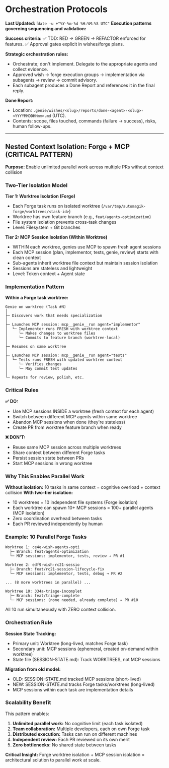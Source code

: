 # Orchestration Protocols
**Last Updated:** !`date -u +"%Y-%m-%d %H:%M:%S UTC"`
**Execution patterns governing sequencing and validation:**

**Success criteria:**
✅ TDD: RED → GREEN → REFACTOR enforced for features.
✅ Approval gates explicit in wishes/forge plans.

**Strategic orchestration rules:**
- Orchestrate; don't implement. Delegate to the appropriate agents and collect evidence.
- Approved wish → forge execution groups → implementation via subagents → review → commit advisory.
- Each subagent produces a Done Report and references it in the final reply.

**Done Report:**
- Location: `.genie/wishes/<slug>/reports/done-<agent>-<slug>-<YYYYMMDDHHmm>.md` (UTC).
- Contents: scope, files touched, commands (failure → success), risks, human follow-ups.

---

## Nested Context Isolation: Forge + MCP (CRITICAL PATTERN)

**Purpose:** Enable unlimited parallel work across multiple PRs without context collision

### Two-Tier Isolation Model

**Tier 1: Worktree Isolation (Forge)**
- Each Forge task runs on isolated worktree (`/var/tmp/automagik-forge/worktrees/<task-id>`)
- Worktree has own feature branch (e.g., `feat/agents-optimization`)
- File system isolation prevents cross-task changes
- Level: Filesystem + Git branches

**Tier 2: MCP Session Isolation (Within Worktree)**
- WITHIN each worktree, genies use MCP to spawn fresh agent sessions
- Each MCP session (plan, implementor, tests, genie, review) starts with clean context
- Sub-agents inherit worktree file context but maintain session isolation
- Sessions are stateless and lightweight
- Level: Token context + Agent state

### Implementation Pattern

**Within a Forge task worktree:**

```
Genie on worktree (Task #N)
│
├─ Discovers work that needs specialization
│
├─ Launches MCP session: mcp__genie__run agent="implementor"
│  └─ Implementor runs FRESH with worktree context
│     └─ Makes changes to worktree files
│     └─ Commits to feature branch (worktree-local)
│
├─ Resumes on same worktree
│
├─ Launches MCP session: mcp__genie__run agent="tests"
│  └─ Tests runs FRESH with updated worktree context
│     └─ Verifies changes
│     └─ May commit test updates
│
└─ Repeats for review, polish, etc.
```

### Critical Rules

**✅ DO:**
- Use MCP sessions INSIDE a worktree (fresh context for each agent)
- Switch between different MCP agents within same worktree
- Abandon MCP sessions when done (they're stateless)
- Create PR from worktree feature branch when ready

**❌ DON'T:**
- Reuse same MCP session across multiple worktrees
- Share context between different Forge tasks
- Persist session state between PRs
- Start MCP sessions in wrong worktree

### Why This Enables Parallel Work

**Without isolation:** 10 tasks in same context = cognitive overload + context collision
**With two-tier isolation:**
- 10 worktrees = 10 independent file systems (Forge isolation)
- Each worktree can spawn 10+ MCP sessions = 100+ parallel agents (MCP isolation)
- Zero coordination overhead between tasks
- Each PR reviewed independently by human

### Example: 10 Parallel Forge Tasks

```
Worktree 1: ce4e-wish-agents-opti
  ├─ Branch: feat/agents-optimization
  └─ MCP sessions: implementor, tests, review → PR #1

Worktree 2: edf9-wish-rc21-sessio
  ├─ Branch: feat/rc21-session-lifecycle-fix
  └─ MCP sessions: implementor, tests, debug → PR #2

... (8 more worktrees in parallel) ...

Worktree 10: 334a-triage-incomplet
  ├─ Branch: feat/triage-complete
  └─ MCP sessions: (none needed, already complete) → PR #10
```

All 10 run simultaneously with ZERO context collision.

### Orchestration Rule

**Session State Tracking:**
- Primary unit: Worktree (long-lived, matches Forge task)
- Secondary unit: MCP sessions (ephemeral, created on-demand within worktree)
- State file (SESSION-STATE.md): Track WORKTREES, not MCP sessions

**Migration from old model:**
- OLD: SESSION-STATE.md tracked MCP sessions (short-lived)
- NEW: SESSION-STATE.md tracks Forge tasks/worktrees (long-lived)
- MCP sessions within each task are implementation details

### Scalability Benefit

This pattern enables:
1. **Unlimited parallel work:** No cognitive limit (each task isolated)
2. **Team collaboration:** Multiple developers, each on own Forge task
3. **Distributed execution:** Tasks can run on different machines
4. **Independent review:** Each PR reviewed on its own merit
5. **Zero bottlenecks:** No shared state between tasks

**Critical Insight:** Forge worktree isolation + MCP session isolation = architectural solution to parallel work at scale.
